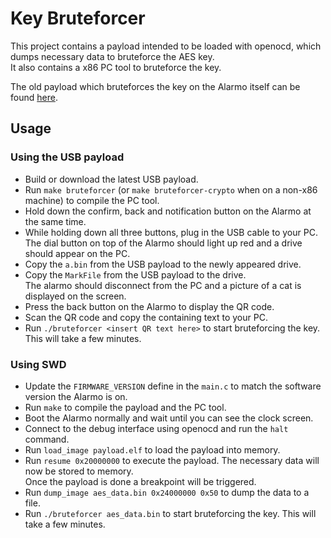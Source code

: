 # Key Bruteforcer
This project contains a payload intended to be loaded with openocd, which dumps necessary data to bruteforce the AES key.  
It also contains a x86 PC tool to bruteforce the key.  

The old payload which bruteforces the key on the Alarmo itself can be found [here](./old/README.md).

## Usage

### Using the USB payload
- Build or download the latest USB payload.
- Run `make bruteforcer` (or `make bruteforcer-crypto` when on a non-x86 machine) to compile the PC tool.
- Hold down the confirm, back and notification button on the Alarmo at the same time.
- While holding down all three buttons, plug in the USB cable to your PC.  
  The dial button on top of the Alarmo should light up red and a drive should appear on the PC.
- Copy the `a.bin` from the USB payload to the newly appeared drive.
- Copy the `MarkFile` from the USB payload to the drive.  
  The alarmo should disconnect from the PC and a picture of a cat is displayed on the screen.
- Press the back button on the Alarmo to display the QR code.
- Scan the QR code and copy the containing text to your PC.
- Run `./bruteforcer <insert QR text here>` to start bruteforcing the key. This will take a few minutes.

### Using SWD
- Update the `FIRMWARE_VERSION` define in the `main.c` to match the software version the Alarmo is on.
- Run `make` to compile the payload and the PC tool.
- Boot the Alarmo normally and wait until you can see the clock screen.
- Connect to the debug interface using openocd and run the `halt` command.
- Run `load_image payload.elf` to load the payload into memory.
- Run `resume 0x20000000` to execute the payload. The necessary data will now be stored to memory.  
  Once the payload is done a breakpoint will be triggered.  
- Run `dump_image aes_data.bin 0x24000000 0x50` to dump the data to a file.
- Run `./bruteforcer aes_data.bin` to start bruteforcing the key. This will take a few minutes.
